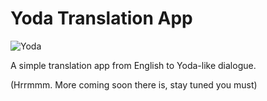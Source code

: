 # Yoda Translation App

![Yoda](http://123emoji.com/wp-content/uploads/2016/04/Star-Wars-Yoda-Collection-Stickers-639897.png)

A simple translation app from English to Yoda-like dialogue.

(Hrrmmm. More coming soon there is, stay tuned you must)
